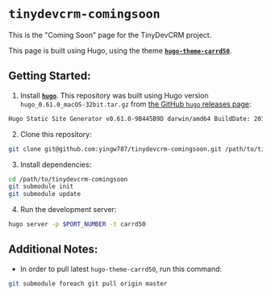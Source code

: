 # `tinydevcrm-comingsoon`

This is the "Coming Soon" page for the TinyDevCRM project.

This page is built using Hugo, using the theme
[**`hugo-theme-carrd50`**](https://github.com/yingw787/hugo-theme-carrd50).

## Getting Started:

1.  Install [**`hugo`**](https://gohugo.io). This repository was built using
    Hugo version `hugo_0.61.0_macOS-32bit.tar.gz` from [the GitHub `hugo`
    releases page](https://github.com/gohugoio/hugo/releases/tag/v0.61.0):

```bash
Hugo Static Site Generator v0.61.0-9B445B9D darwin/amd64 BuildDate: 2019-12-11T08:26:39Z
```

2. Clone this repository:

```bash
git clone git@github.com:yingw787/tinydevcrm-comingsoon.git /path/to/tinydevcrm-comingsoon
```

3. Install dependencies:

```bash
cd /path/to/tinydevcrm-comingsoon
git submodule init
git submodule update
```

4. Run the development server:

```bash
hugo server -p $PORT_NUMBER -t carrd50
```

## Additional Notes:

- In order to pull latest `hugo-theme-carrd50`, run this command:

```bash
git submodule foreach git pull origin master
```
